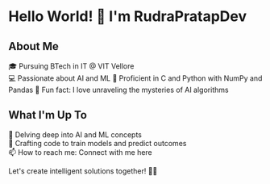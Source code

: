 # Hello World! 👋 I'm RudraPratapDev

## About Me
🎓 Pursuing BTech in IT @ VIT Vellore  
💻 Passionate about AI and ML
🧠 Proficient in C and Python with NumPy and Pandas 
🎉 Fun fact: I love unraveling the mysteries of AI algorithms  

## What I'm Up To
🌱 Delving deep into AI and ML concepts  
🚀 Crafting code to train models and predict outcomes  
📫 How to reach me: Connect with me here  

Let's create intelligent solutions together! 🤖✨
